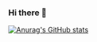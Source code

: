 ### Hi there 👋

[![Anurag's GitHub stats](https://github-readme-stats.vercel.app/api?username=iamminci)](https://github.com/anuraghazra/github-readme-stats)

<!--
**iamminci/iamminci** is a ✨ _special_ ✨ repository because its `README.md` (this file) appears on your GitHub profile.

Here are some ideas to get you started:

- 🔭 I’m currently working on ...
- 🌱 I’m currently learning ...
- 👯 I’m looking to collaborate on ...
- 🤔 I’m looking for help with ...
- 💬 Ask me about ...
- 📫 How to reach me: ...
- 😄 Pronouns: ...
- ⚡ Fun fact: ...
-->
